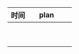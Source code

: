 | 时间  |     | plan |     |     |
| --- | --- | ---- | --- | --- |
|     |     |      |     |     |
|     |     |      |     |     |
|     |     |      |     |     |
|     |     |      |     |     |
|     |     |      |     |     |
|     |     |      |     |     |
|     |     |      |     |     |
|     |     |      |     |     |
|     |     |      |     |     |
